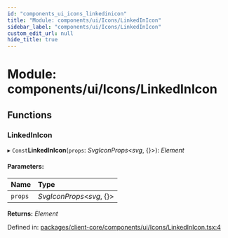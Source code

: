 ```yaml
---
id: "components_ui_icons_linkedinicon"
title: "Module: components/ui/Icons/LinkedInIcon"
sidebar_label: "components/ui/Icons/LinkedInIcon"
custom_edit_url: null
hide_title: true
---
```


# Module: components/ui/Icons/LinkedInIcon

## Functions

### LinkedInIcon

▸ `Const`**LinkedInIcon**(`props`: *SvgIconProps*<*svg*, {}\>): *Element*

#### Parameters:

Name | Type |
:------ | :------ |
`props` | *SvgIconProps*<*svg*, {}\> |

**Returns:** *Element*

Defined in: [packages/client-core/components/ui/Icons/LinkedInIcon.tsx:4](https://github.com/xr3ngine/xr3ngine/blob/66a84a950/packages/client-core/components/ui/Icons/LinkedInIcon.tsx#L4)
